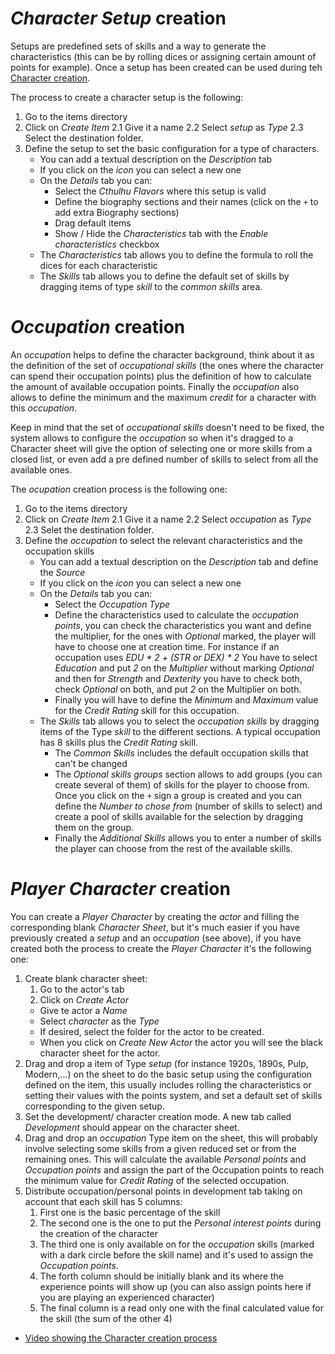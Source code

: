 
# _Character Setup_ creation 

Setups are predefined sets of skills and a way to generate the characteristics (this can be by rolling dices or assigning certain amount of points for example). Once a setup has been created can be used during teh [Character creation](./Character_Creation.md).

The process to create a character setup is the following:

1. Go to the items directory
2. Click on _Create Item_
    2.1 Give it a name
    2.2 Select _setup_ as _Type_
    2.3 Select the destination folder.
3. Define the setup to set the basic configuration for a type of characters.
    * You can add a textual description on the _Description_ tab
    * If you click on the _icon_ you can select a new one
    * On the _Details_ tab you can:
        * Select the _Cthulhu Flavors_ where this setup is valid
        * Define the biography sections and their names (click on the `+` to add extra Biography sections)
        * Drag default items 
        * Show / Hide the _Characteristics_ tab with the _Enable characteristics_ checkbox
    * The _Characteristics_ tab allows you to define the formula to roll the dices for each characteristic
    * The _Skills_ tab allows you to define the default set of skills by dragging items of type _skill_ to the _common skills_ area.

# _Occupation_ creation

An _occupation_ helps to define the character background, think about it as the definition of the set of _occupational skills_ (the ones where the character can spend their occupation points) plus the definition of how to calculate the amount of available occupation points. Finally the _occupation_ also allows to define the minimum and the maximum _credit_ for a character with this _occupation_.  

Keep in mind that the set of _occupational skills_ doesn't need to be fixed, the system allows to configure the _occupation_ so when it's dragged to a Character sheet will give the option of selecting one or more skills from a closed list, or even add a pre defined number of skills to select from all the available ones.

The _ocupation_ creation process is the following one:

1. Go to the items directory
2. Click on _Create Item_
    2.1 Give it a name
    2.2 Select _occupation_ as _Type_
    2.3 Selet the destination folder.
3. Define the _occupation_ to select the relevant characteristics and the occupation skills
    * You can add a textual description on the _Description_ tab and define the _Source_ 
    * If you click on the _icon_ you can select a new one
    * On the _Details_ tab you can:
        * Select the _Occupation Type_ 
        * Define the characteristics used to calculate the _occupation points_, you can check the characteristics you want and define the multiplier, for the ones with _Optional_ marked, the player will have to choose one at creation time.
        For instance if an occupation uses _EDU * 2 + (STR or DEX) * 2_ You have to select _Education_ and put _2_ on the _Multiplier_ without marking _Optional_ and then for _Strength_ and _Dexterity_ you have to check both, check _Optional_ on both, and put _2_ on the Multiplier on both.
        * Finally you will have to define the _Minimum_ and _Maximum_ value for the _Credit Rating_ skill for this occupation.
    * The _Skills_ tab allows you to select the _occupation skills_ by dragging items of the Type _skill_ to the different sections. A typical occupation has 8 skills plus the _Credit Rating_ skill.
        * The _Common Skills_ includes the default occupation skills that can't be changed
        * The _Optional skills groups_ section allows to add groups (you can create several of them) of skills for the player to choose from. Once you click on the `+` sign a group is created and you can define the _Number to chose from_ (number of skills to select) and create a pool of skills available for the selection by dragging them on the group. 
        * Finally the _Additional Skills_ allows you to enter a number of skills the player can choose from the rest of the available skills.

# _Player Character_ creation

You can create a _Player Character_ by creating the _actor_ and filling the corresponding blank _Character Sheet_, but it's much easier if you have previously created a _setup_ and an _occupation_ (see above), if you have created both the process to create the _Player Character_ it's the following one:

1. Create blank character sheet:
   1. Go to the actor's tab 
   2. Click on _Create Actor_
     * Give te actor a _Name_
     * Select _character_ as the _Type_
     * If desired, select the folder for the actor to be created.
     * When you click on _Create New Actor_ the actor you will see the black character sheet for the actor.
2. Drag and drop a item of Type _setup_ (for instance 1920s, 1890s, Pulp, Modern,...) on the sheet to do the basic setup using the configuration defined on the item, this usually includes rolling the characteristics or setting their values with the points system, and set a default set of skills corresponding to the given setup.
3. Set the development/ character creation mode. A new tab called _Development_ should appear on the character sheet.
4. Drag and drop an _occupation_ Type item on the sheet, this will probably involve selecting some skills from a given reduced set or from the remaining ones. This will calculate the available _Personal points_ and _Occupation points_ and assign the part of the Occupation points to reach the minimum value for _Credit Rating_ of the selected occupation. 
5. Distribute occupation/personal points in development tab taking on account that each skill has 5 columns:
    1. First one is the basic percentage of the skill
    2. The second one is the one to put the _Personal interest points_ during the creation of the character
    3. The third one is only available on for the _occupation_ skills (marked with a dark circle before the skill name) and it's used to assign the _Occupation points_.
    4. The forth column should be initially blank and its where the experience points will show up (you can also assign points here if you are playing an experienced character)
    5. The final column is a read only one with the final calculated value for the skill (the sum of the other 4) 


* [Video showing the Character creation process](https://www.youtube.com/watch?v=VsQZHVXFwlk)
